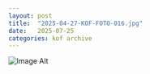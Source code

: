 ```yaml
---
layout:	post
title:	"2025-04-27-KOF-FOTO-016.jpg"
date:	2025-07-25
categories:	kof archive
---
```


![Image Alt](https://k0f.github.io/assets/2025-04-27-KOF-FOTO-016.jpg)